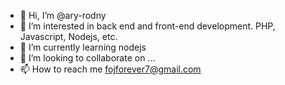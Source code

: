 - 👋 Hi, I’m @ary-rodny
- 👀 I’m interested in back end and front-end development. PHP, Javascript, Nodejs, etc.
- 🌱 I’m currently learning nodejs
- 💞️ I’m looking to collaborate on ...
- 📫 How to reach me fojforever7@gmail.com

<!---
ary-rodny/ary-rodny is a ✨ special ✨ repository because its `README.md` (this file) appears on your GitHub profile.
You can click the Preview link to take a look at your changes.
--->
